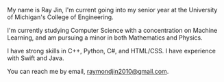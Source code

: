 My name is Ray Jin, I'm current going into my senior year at the University of Michigan's College of Engineering.

I'm currently studying Computer Science with a concentration on Machine Learning, and am pursuing a minor in both Mathematics and Physics.

I have strong skills in C++, Python, C#, and HTML/CSS. I have experience with Swift and Java.

You can reach me by email, raymondjin2010@gmail.com.
